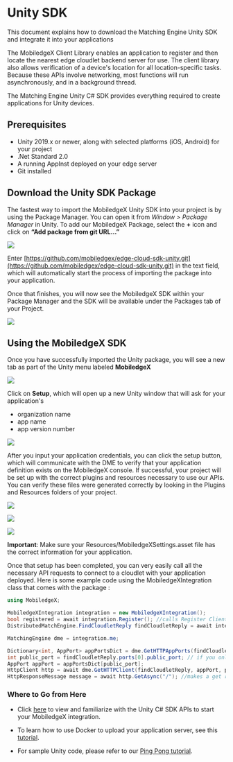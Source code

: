 # Unity SDK

This document explains how to download the Matching Engine Unity SDK and integrate it into your applications

The MobiledgeX Client Library enables an application to register and then locate the nearest edge cloudlet backend server for use. The client library also allows verification of a device's location for all location-specific tasks. Because these APIs involve networking, most functions will run asynchronously, and in a background thread.

The Matching Engine Unity C# SDK provides everything required to create applications for Unity devices.

## Prerequisites  

* Unity 2019.x or newer, along with selected platforms (iOS, Android) for your project
* .Net Standard 2.0
* A running AppInst deployed on your edge server
* Git installed

## Download the Unity SDK Package  

The fastest way to import the MobiledgeX Unity SDK into your project is by using the Package Manager. You can open it from *Window > Package Manager* in Unity. To add our MobiledgeX Package, select the **+** icon and click on **“Add package from git URL…”** 

![](https://developers.mobiledgex.com/assets/unity-sdk/add-git-url.png)

Enter [https://github.com/mobiledgex/edge-cloud-sdk-unity.git](https://github.com/mobiledgex/edge-cloud-sdk-unity.git) in the text field, which will automatically start the process of importing the package into your application. 

Once that finishes, you will now see the MobiledgeX SDK within your Package Manager and the SDK will be available under the Packages tab of your Project. 

![](https://developers.mobiledgex.com/assets/unity-sdk/mobiledgex-package.png)

## Using the MobiledgeX SDK

Once you have successfully imported the Unity package, you will see a new tab as part of the Unity menu labeled **MobiledgeX**

![](https://developers.mobiledgex.com/assets/unity-sdk/mobiledgex-menu.png)

Click on **Setup**, which will open up a new Unity window that will ask for your application's
* organization name
* app name
* app version number 

![](https://developers.mobiledgex.com/assets/unity-sdk/mobiledgex-unity-window.png)

After you input your application credentials, you can click the setup button, which will communicate with the DME to verify that your application definition exists on the MobiledgeX console. If successful, your project will be set up with the correct plugins and resources necessary to use our APIs. You can verify these files were generated correctly by looking in the Plugins and Resources folders of your project. 

![](https://developers.mobiledgex.com/assets/unity-sdk/generated-plugins.png)

![](https://developers.mobiledgex.com/assets/unity-sdk/generated-resources.png)

![](https://developers.mobiledgex.com/assets/unity-sdk/mobiledgex-settings.png)

**Important**: Make sure your Resources/MobiledgeXSettings.asset file has the correct information for your application. 

Once that setup has been completed, you can very easily call all the necessary API requests to connect to a cloudlet with your application deployed. Here is some example code using the MobiledgeXIntegration class that comes with the package : 

```csharp
using MobiledgeX;

MobiledgeXIntegration integration = new MobiledgeXIntegration();
bool registered = await integration.Register(); //calls Register Client
DistributedMatchEngine.FindCloudletReply findCloudletReply = await integration.FindCloudlet(); //calls Find Cloudlet

MatchingEngine dme = integration.me;

Dictionary<int, AppPort> appPortsDict = dme.GetHTTPAppPorts(findCloudletReply);
int public_port = findCloudletReply.ports[0].public_port; // if you only have one port
AppPort appPort = appPortsDict[public_port];
HttpClient http = await dme.GetHTTPClient(findCloudletReply, appPort, public_port, 5000);
HttpResponseMessage message = await http.GetAsync("/"); //makes a get request
```

### Where to Go from Here  
* Click [here](https://api.mobiledgex.net/#section/Edge-SDK-Unity) to view and familiarize with the Unity C# SDK APIs to start your MobiledgeX integration.

* To learn how to use Docker to upload your application server, see this [tutorial](https://developers.mobiledgex.com/guides-and-tutorials/hello-world).

* For sample Unity code, please refer to our [Ping Pong tutorial](https://developers.mobiledgex.com/guides-and-tutorials/how-to-workshop-adding-mobiledgex-matchingengine-sdk-to-unity-ping-pong-demo-app).
